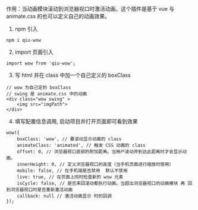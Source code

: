 
作用：当动画模块滚动到浏览器视口时激活动画。这个插件是基于 vue 与 animate.css 的也可以定义自己的动画效果。

1. npm 引入
```
npm i qiu-wow
```
2. import 页面引入

```
import wow from 'qiu-wow';
```

3. 写 html 并在 class 中加一个自己定义的 boxClass

```
// wow 为自己定的 boxClass
// swing 是 animate.css 中的动画
<div class="wow swing" >
    <img src="imgPath">
</div>
```

4. 填写配置信息调用, 启动项目并打开页面即可看到效果

```
wow({
    boxClass: 'wow', // 要滚动显示动画的 class
    animateClass: 'animated', // 触发 CSS 动画的 class
    offset: 0, // 浏览器视口底部的附加距离。当用户滚动并到达此距离时才会显示动画。
    innerHeight: 0, // 定义浏览器视口的高度（当手机页面进行缩放时使用）
    mobile: false, // 在手机端是否禁用  默认不禁用
    live: true, // 在页面上同时检查新的 wow 元素
    isCycle: false, // 是否来回滚动都执行动画。当超出浏览器视口的动画模块 再 回到浏览器视口时是否重新激活动画
    callback: null // 激活动画显示 时的回调
});
```
